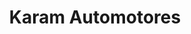 ---
title: "Karam Automotores"
url: /san-fernando-del-valle-de-catamarca/karam-automotores/
shop: Autohaus
---